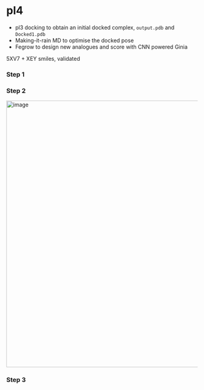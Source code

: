 # pl4

- pl3 docking to obtain an initial docked complex, ```output.pdb``` and ```Docked1.pdb```
- Making-it-rain MD to optimise the docked pose
- Fegrow to design new analogues and score with CNN powered Ginia

5XV7 + XEY smiles, validated

### Step 1

### Step 2
<img width="701" alt="image" src="https://user-images.githubusercontent.com/75652473/216750770-eebd1732-487d-42c7-9e24-b165560d98dd.png">


### Step 3
